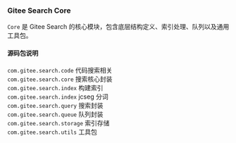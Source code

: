 ### Gitee Search Core

`Core` 是 Gitee Search 的核心模块，包含底层结构定义、索引处理、队列以及通用工具包。

#### 源码包说明

`com.gitee.search.code` 代码搜索相关  
`com.gitee.search.core` 搜索核心封装  
`com.gitee.search.index` 构建索引  
`com.gitee.search.index` jcseg 分词  
`com.gitee.search.query` 搜索封装  
`com.gitee.search.queue` 队列封装  
`com.gitee.search.storage` 索引存储  
`com.gitee.search.utils` 工具包